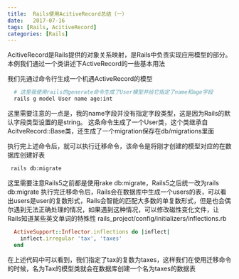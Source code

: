```yaml
---
title:  Rails使用AcitiveRecord总结（一）
date:   2017-07-16
tags: [Rails, AcitiveRecord]
categories: [Rails]
---
```

AcitiveRecord是Rails提供的对象关系映射，是Rails中负责实现应用模型的部分。
本例我们通过一个类讲述下ActiveRecord的一些基本用法

我们先通过命令行生成一个机遇ActiveRecord的模型
```bash
  # 这里我使用rails的generate命令生成了User模型并给它指定了name和age字段
  rails g model User name age:int
```
这里需要注意的一点是，我的name字段并没有指定字段类型，这是因为Rails的默认字段类型设置的是string。
这条命令生成了一个User类，这个类继承自AcitveRecord::Base类，还生成了一个migration保存在db/migrations里面

执行完上述命令后，就可以执行迁移命令，该命令是将刚才创建的模型对应的在数据库创建好表
```bash
 rails db:migrate
```
这里需要注意Rails5之前都是使用rake db:migrate，Rails5之后统一改为rails db:migrate
执行完迁移命令后，Rails会在数据库中生成一个users的表，可以看出users是user的复数形式，Rails会智能的匹配大多数的单复数形式，但是也会偶尔遇到无法正确处理的情况，如果遇到这种情况，可以修改磁性变化文件，让Rails知道某些英文单词的特殊性
rails_project/config/initializers/inflections.rb
```ruby
  ActiveSupport::Inflector.inflections do |inflect|
    inflect.irregular 'tax', 'taxes'
  end
```
在上述代码中可以看到，我们指定了tax的复数为taxes，这样我们在使用迁移命令的时候，名为Tax的模型类就会在数据库创建一个名为taxes的数据表
